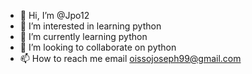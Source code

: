 - 👋 Hi, I’m @Jpo12
- 👀 I’m interested in learning python 
- 🌱 I’m currently learning python 
- 💞️ I’m looking to collaborate on python 
- 📫 How to reach me email oissojoseph99@gmail.com

<!---
Jpo12/Jpo12 is a ✨ special ✨ repository because its `README.md` (this file) appears on your GitHub profile.
You can click the Preview link to take a look at your changes.
--->
